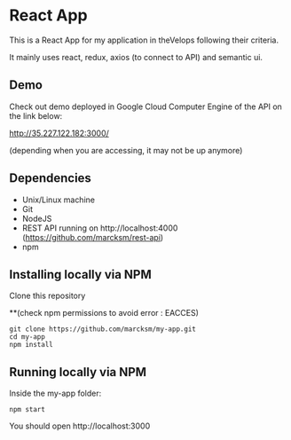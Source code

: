 # React App

This is a React App for my application in theVelops following their criteria.

It mainly uses react, redux, axios (to connect to API) and semantic ui.

## Demo

Check out demo deployed in Google Cloud Computer Engine of the API on the link below:

http://35.227.122.182:3000/

(depending when you are accessing, it may not be up anymore)

## Dependencies

* Unix/Linux machine
* Git
* NodeJS
* REST API running on http://localhost:4000  (https://github.com/marcksm/rest-api)
* npm

## Installing locally via NPM

Clone this repository

**(check npm permissions to avoid error : EACCES)
```
git clone https://github.com/marcksm/my-app.git
cd my-app
npm install
```

## Running locally via NPM

Inside the my-app folder:
```
npm start
```
You should open http://localhost:3000
